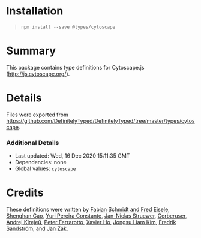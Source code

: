 # Installation
> `npm install --save @types/cytoscape`

# Summary
This package contains type definitions for Cytoscape.js (http://js.cytoscape.org/).

# Details
Files were exported from https://github.com/DefinitelyTyped/DefinitelyTyped/tree/master/types/cytoscape.

### Additional Details
 * Last updated: Wed, 16 Dec 2020 15:11:35 GMT
 * Dependencies: none
 * Global values: `cytoscape`

# Credits
These definitions were written by [ Fabian Schmidt and Fred Eisele](https://github.com/phreed), [Shenghan Gao](https://github.com/wy193777), [Yuri Pereira Constante](https://github.com/ypconstante), [Jan-Niclas Struewer](https://github.com/janniclas), [Cerberuser](https://github.com/cerberuser), [Andrej Kirejeŭ](https://github.com/gsbelarus), [Peter Ferrarotto](https://github.com/peterjferrarotto), [Xavier Ho](https://github.com/spaxe), [Jongsu Liam Kim](https://github.com/appleparan), [Fredrik Sandström](https://github.com/Veckodag), and [Jan Zak](https://github.com/zakjan).

